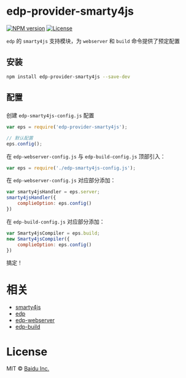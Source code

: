 edp-provider-smarty4js
===

[![NPM version](https://img.shields.io/npm/v/edp-provider-smarty4js.svg?style=flat-square)](https://npmjs.org/package/edp-provider-smarty4js) 
[![License](https://img.shields.io/npm/l/edp-provider-smarty4js.svg?style=flat-square)](./LICENSE) 

`edp` 的 `smarty4js` 支持模块，为 `webserver` 和 `build` 命令提供了预定配置

## 安装

```bash
npm install edp-provider-smarty4js --save-dev
```

## 配置

### 

创建 `edp-smarty4js-config.js` 配置

```javascript
var eps = require('edp-provider-smarty4js');

// 默认配置
eps.config();

```

在 `edp-webserver-config.js` 与 `edp-build-config.js` 顶部引入：

```javascript
var eps = require('./edp-smarty4js-config.js');
```

在 `edp-webserver-config.js` 对应部分添加：

```javascript
var smarty4jsHandler = eps.server;
smarty4jsHandler({
    complieOption: eps.config()
})
```

在 `edp-build-config.js` 对应部分添加：

```javascript
var Smarty4jsCompiler = eps.build;
new Smarty4jsCompiler({
    complieOption: eps.config()
})
```

搞定！


相关
==

 * [smarty4js](https://github.com/ecomfe/smarty4js)
 * [edp](https://github.com/ecomfe/edp)
 * [edp-webserver](https://github.com/ecomfe/edp-webserver)
 * [edp-build](https://github.com/ecomfe/edp-build)

License
==

MIT &copy; [Baidu Inc.](./LICENSE)
